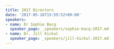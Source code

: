 ```yaml
---
title: 2017 Directors
date: '2017-05-16T15:59:52+00:00'
speakers:
- name: Dr Sophie Bacq
  speaker_page: _speakers/sophie-bacq-2017.md
- name: Dr. Jill Kickul
  speaker_page: _speakers/jill-kickul-2017.md
---
```

